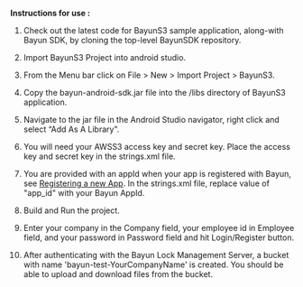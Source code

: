 **Instructions for use :**

1. Check out the latest code for BayunS3 sample application, along-with Bayun SDK, by cloning the top-level BayunSDK repository.

2. Import BayunS3 Project into android studio.

3. From the Menu bar click on File > New > Import Project > BayunS3.

4. Copy the bayun-android-sdk.jar file into the /libs directory of BayunS3 application.

5. Navigate to the jar file in the Android Studio navigator, right click and select “Add As A Library".

6. You will need your AWSS3 access key and secret key.
      Place the access key and secret key in the strings.xml file.

7. You are provided with an appId when your app is registered with Bayun, see  [Registering a new App](https://www.bayunsystems.com/resources/core_sdk_ios/before_you_begin.html).
     In the strings.xml file, replace value of "app_id" with your Bayun AppId.

8. Build and Run the project.

9. Enter your company in the Company field, your employee id in Employee field,
      and your password in Password field and hit Login/Register button.

10. After authenticating with the Bayun Lock Management Server, a bucket with name 'bayun-test-YourCompanyName'
       is created. You should be able to upload and download files from the bucket.